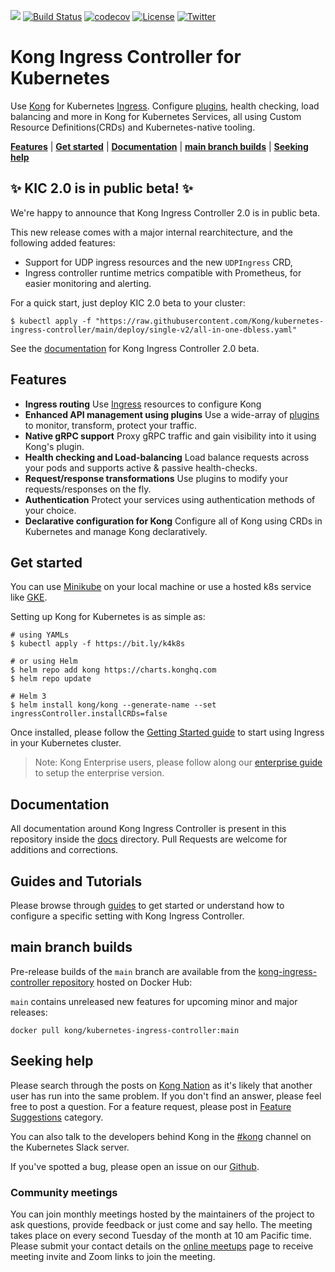 [![][kong-logo]][kong-url]
[![Build Status](https://github.com/kong/kubernetes-ingress-controller/workflows/Test/badge.svg)](https://github.com/kong/kubernetes-ingress-controller/actions?query=branch%3Amaster+event%3Apush)
[![codecov](https://codecov.io/gh/Kong/kubernetes-ingress-controller/branch/main/graph/badge.svg?token=S1aqcXiGEo)](https://codecov.io/gh/Kong/kubernetes-ingress-controller)
[![License](https://img.shields.io/badge/License-Apache%202.0-blue.svg)](https://github.com/Kong/kong/blob/master/LICENSE)
[![Twitter](https://img.shields.io/twitter/follow/thekonginc.svg?style=social&label=Follow)](https://twitter.com/intent/follow?screen_name=thekonginc)

# Kong Ingress Controller for Kubernetes

Use [Kong][kong] for Kubernetes [Ingress][ingress].
Configure [plugins][kong-hub], health checking,
load balancing and more in Kong
for Kubernetes Services, all using
Custom Resource Definitions(CRDs) and Kubernetes-native tooling.

[**Features**](#features) | [**Get started**](#get-started) | [**Documentation**](#documentation) | [**main branch builds**](#main-branch-builds) | [**Seeking help**](#seeking-help)

## ✨ KIC 2.0 is in public beta! ✨

We're happy to announce that Kong Ingress Controller 2.0 is in public beta.

This new release comes with a major internal rearchitecture, and the following added features:
- Support for UDP ingress resources and the new `UDPIngress` CRD,
- Ingress controller runtime metrics compatible with Prometheus, for easier monitoring and alerting.

For a quick start, just deploy KIC 2.0 beta to your cluster:
```console
$ kubectl apply -f "https://raw.githubusercontent.com/Kong/kubernetes-ingress-controller/main/deploy/single-v2/all-in-one-dbless.yaml"
```

See the [documentation](https://docs.konghq.com/kubernetes-ingress-controller-beta) for Kong Ingress Controller 2.0 beta.

## Features

- **Ingress routing**
  Use [Ingress][ingress] resources to configure Kong
- **Enhanced API management using plugins**
  Use a wide-array of [plugins][kong-hub]
  to monitor, transform, protect your traffic.
- **Native gRPC support**
  Proxy gRPC traffic and gain visibility into it using
  Kong's plugin.
- **Health checking and Load-balancing**
  Load balance requests across your pods and supports active & passive health-checks.
- **Request/response transformations**
  Use plugins to
  modify your requests/responses on the fly.
- **Authentication**
  Protect your services using authentication methods
  of your choice.
- **Declarative configuration for Kong**
  Configure all of Kong
  using CRDs in Kubernetes and manage Kong declaratively.

## Get started

You can use
[Minikube](https://kubernetes.io/docs/setup/minikube/)
on your local machine or use
a hosted k8s service like
[GKE](https://cloud.google.com/kubernetes-engine/).

Setting up Kong for Kubernetes is as simple as:

```shell
# using YAMLs
$ kubectl apply -f https://bit.ly/k4k8s

# or using Helm
$ helm repo add kong https://charts.konghq.com
$ helm repo update

# Helm 3
$ helm install kong/kong --generate-name --set ingressController.installCRDs=false
```

Once installed, please follow the [Getting Started guide][getting-started-guide]
to start using Ingress in your Kubernetes cluster.

> Note: Kong Enterprise users, please follow along our
[enterprise guide][k4k8s-enterprise-setup] to setup the enterprise version.

## Documentation

All documentation around Kong Ingress Controller is present in this
repository inside the [docs][docs] directory.
Pull Requests are welcome for additions and corrections.

## Guides and Tutorials

Please browse through [guides][guides] to get started or understand how to configure
a specific setting with Kong Ingress Controller.

## main branch builds

Pre-release builds of the `main` branch are available from the
[kong-ingress-controller repository][docker-images] hosted on Docker Hub:

`main` contains unreleased new features for upcoming minor and major releases:

```
docker pull kong/kubernetes-ingress-controller:main
```

## Seeking help

Please search through the posts on
[Kong Nation](https://discuss.konghq.com/c/kubernetes) as it's
likely that another user has run into the same problem.
If you don't find an answer, please feel free to post a question.
For a feature request, please post in
[Feature Suggestions](https://discuss.konghq.com/c/feature-suggestions)
category.

You can also talk to the developers behind Kong in the
[#kong](https://kubernetes.slack.com/messages/kong) channel on the
Kubernetes Slack server.

If you've spotted a bug, please open an issue
on our [Github](https://github.com/kong/kubernetes-ingress-controller/issues).

### Community meetings

You can join monthly meetings hosted by the maintainers of the project
to ask questions, provide feedback or just come and say hello.
The meeting takes place on every second Tuesday of the month
at 10 am Pacific time.
Please submit your contact details on the
[online meetups](https://konghq.com/online-meetups/) page to receive
meeting invite and Zoom links to join the meeting.

[ingress]: https://kubernetes.io/docs/concepts/services-networking/ingress/
[kong]: https://konghq.com/kong-community-edition/
[kong-hub]: https://docs.konghq.com/hub/
[docs]: https://docs.konghq.com/kubernetes-ingress-controller/latest/introduction/
[deployment]: https://docs.konghq.com/kubernetes-ingress-controller/latest/deployment/overview/
[annotations]: https://docs.konghq.com/kubernetes-ingress-controller/latest/references/annotations/
[crds]: https://docs.konghq.com/kubernetes-ingress-controller/latest/references/custom-resources/
[faqs]: https://docs.konghq.com/kubernetes-ingress-controller/latest/faq/
[getting-started-guide]: https://docs.konghq.com/kubernetes-ingress-controller/latest/guides/getting-started/
[badge-travis-image]: https://travis-ci.org/Kong/kubernetes-ingress-controller.svg?branch=master
[badge-travis-url]: https://travis-ci.org/Kong/kubernetes-ingress-controller
[docker-images]: https://hub.docker.com/r/kong/kubernetes-ingress-controller
[kong-url]: https://konghq.com/
[kong-logo]: https://konghq.com/wp-content/uploads/2018/05/kong-logo-github-readme.png
[k4k8s-enterprise-setup]: https://docs.konghq.com/kubernetes-ingress-controller/latest/deployment/k4k8s-enterprise/
[guides]: https://docs.konghq.com/kubernetes-ingress-controller/latest/guides/overview/
